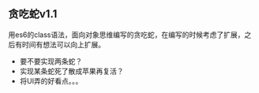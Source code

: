 ## 贪吃蛇v1.1

用es6的class语法，面向对象思维编写的贪吃蛇，在编写的时候考虑了扩展，之后有时间有想法可以向上扩展。

* 要不要实现两条蛇？
* 实现某条蛇死了散成苹果再复活？
* 将UI弄的好看点。。。